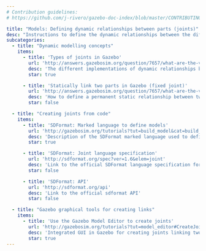 ```yaml
---
# Contribution guidelines:
# https://github.com/j-rivero/gazebo-doc-index/blob/master/CONTRIBUTING.md 

title: "Models: Defining dynamic relationships between parts (joints)"
desc: "Instructions to define the dynamic relationships between the different static parts in Gazebo."
subcategories: 
  - title: "Dynamic modelling concepts"
    items: 
      - title: 'Types of joints in Gazebo'
        url: 'http://answers.gazebosim.org/question/7657/what-are-the-various-joint-types-available-in-gazebo/'
        desc: 'The different implementations of dynamic relationships between the different static parts.'
        star: true

      - title: 'Statically link two parts in Gazebo (fixed joint)'
        url: 'http://answers.gazebosim.org/question/7657/what-are-the-various-joint-types-available-in-gazebo/'
        desc: 'How to define a permanent static relationship between two static parts.'
        star: false

  - title: "Creating joints from code"
    items: 
      - title: 'SDFormat: Marked language to define models'
        url: 'http://gazebosim.org/tutorials?tut=build_model&cat=build_robot'
        desc: 'Description of the SDFormat marked language used to define objects and robots in Gazebo.'
        star: true

      - title: 'SDFormat: Joint language specification'
        url: 'http://sdformat.org/spec?ver=1.6&elem=joint'
        desc: 'Link to the official SDFormat language specification for static parts (joints)'
        star: false

      - title: 'SDFormat: API'
        url: 'http://sdformat.org/api'
        desc: 'Link to the official sdformat API'
        star: false

  - title: "Gazebo graphical tools for creating links"
    items: 
      - title: 'Use the Gazebo Model Editor to create joints'
        url: 'http://gazebosim.org/tutorials?tut=model_editor#CreateJoints'
        desc: 'Integrated GUI in Gazebo for creating joints linking two static parts'
        star: true
---
```

